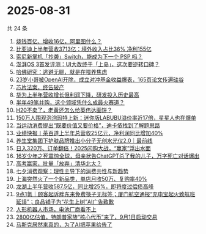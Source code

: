 # 2025-08-31

共 24 条

<!-- BEGIN 36KR -->
<!-- 最后更新时间 2025-08-31 11:30:41 +0800 -->
1. [烧钱百亿、增收16亿，阿里图什么？](https://36kr.com/p/3444728357476484)
1. [比亚迪上半年营收3713亿：境外收入占比36% 净利155亿](https://36kr.com/p/3444589540071046)
1. [索尼新掌机「抄袭」Switch，能成为下一个 PSP 吗？](https://36kr.com/p/3444725501465991)
1. [澎湃OS 3首发评测：UI大改终于「上岛」，这次要逆转口碑？](https://36kr.com/p/3444790738196866)
1. [哈佛研究：逃避无聊，就是在喂养焦虑](https://36kr.com/p/3444577174476163)
1. [23岁小哥被OpenAI开除，成立对冲基金收益爆表，165页论文传遍硅谷](https://36kr.com/p/3444824032613768)
1. [芯片法案，终告破产](https://36kr.com/p/3444747781019015)
1. [华为上半年营收增长但利润下降，研发投入历史最高](https://36kr.com/p/3444694317504128)
1. [半年49笔并购，这个领域凭什么成最火赛道？](https://36kr.com/p/3444578974012803)
1. [H20不卖了，老黄还怎么给英伟达画饼？](https://36kr.com/p/3444800865572489)
1. [150万人围观泡泡玛特上新：迷你版LABUBU溢价率近17倍，星星人也在爆单](https://36kr.com/p/3444800287954567)
1. [当运动消费提出“既要价值又要价格”，迪卡侬找到了解题思路](https://36kr.com/p/3443635649091200)
1. [业绩快报丨茶百道上半年总营收25亿元，净利润同比增加40%](https://36kr.com/p/3445063588927106)
1. [养生堂集团下护肤品牌推出小分子无创水光仪2.0｜最前线](https://36kr.com/p/3445035895788935)
1. [日入320万、订单翻倍！2025闪购大战，“赢家”浮出水面](https://36kr.com/p/3445345406555777)
1. [16岁少年之死震惊全球，母亲状告ChatGPT杀了我的儿子，万字死亡对话爆出](https://36kr.com/p/3444764264043911)
1. [高考赢家，批量「放弃」清华北大？](https://36kr.com/p/3444691594122886)
1. [七夕消费观察：理性主导下的消费共性与新趋势](https://36kr.com/p/3444630699939201)
1. [上海突然火了一个新品类，单店月收50万、复购率40%](https://36kr.com/p/3444661109659272)
1. [龙湖上半年营收587.5亿，同比增25%，即将度过偿债高峰](https://36kr.com/p/3444692722161032)
1. [9点1氪｜顾客起诉胖东来免费筷子无标签；厦门航空通报“充电宝起火致航班延误”；良品铺子为“花生上树”AI广告致歉](https://36kr.com/p/3444608919885189)
1. [人形机器人市场，电池厂商看不上](https://36kr.com/p/3443850016511361)
1. [2800亿估值，特朗普家族“核心代币”来了，9月1日启动交易](https://36kr.com/p/3443857774220928)
1. [马斯克居然来真的，为了AI把苹果给告了](https://36kr.com/p/3443837264844168)
<!-- END 36KR -->